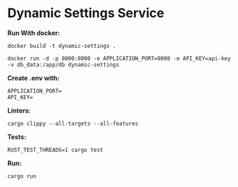 # Dynamic Settings Service


**Run With docker:**
```
docker build -t dynamic-settings .
```

```
docker run -d -p 8000:8000 -e APPLICATION_PORT=8000 -e API_KEY=api-key -v db_data:/app/db dynamic-settings
```

**Create .env with:**
```
APPLICATION_PORT=
API_KEY=
```

**Linters:**
```
cargo clippy --all-targets --all-features
```

[//]: # (TODO: get rid of RUST_TEST_THREADS=1)
**Tests:**
```
RUST_TEST_THREADS=1 cargo test
```

**Run:**
```
cargo run
```
